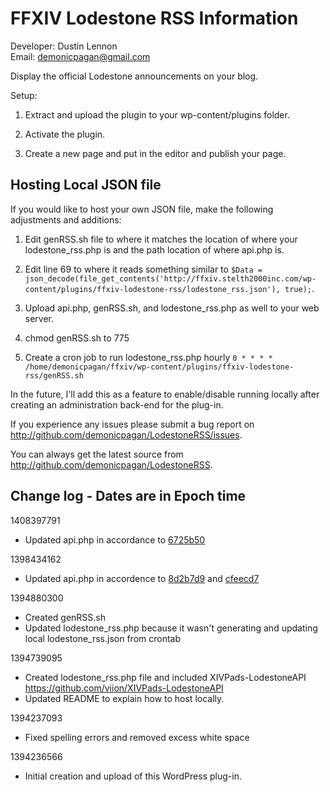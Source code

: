 FFXIV Lodestone RSS Information
=====================================
Developer: Dustin Lennon<br />
Email: <demonicpagan@gmail.com>

Display the official Lodestone announcements on your blog.

Setup:

1. Extract and upload the plugin to your wp-content/plugins folder.

2. Activate the plugin.

3. Create a new page and put <!-- FFXIV_RSS --> in the editor and publish your page.

Hosting Local JSON file
------------------------
If you would like to host your own JSON file, make the following adjustments and additions:

1. Edit genRSS.sh file to where it matches the location of where your lodestone_rss.php is and the path location of where
api.php is.

2. Edit line 69 to where it reads something similar to `$Data = json_decode(file_get_contents('http://ffxiv.stelth2000inc.com/wp-content/plugins/ffxiv-lodestone-rss/lodestone_rss.json'), true);`.

3. Upload api.php, genRSS.sh, and lodestone_rss.php as well to your web server.

4. chmod genRSS.sh to 775

5. Create a cron job to run lodestone_rss.php hourly
	`0 * * * *  /home/demonicpagan/ffxiv/wp-content/plugins/ffxiv-lodestone-rss/genRSS.sh`

In the future, I'll add this as a feature to enable/disable running locally after creating an administration back-end for the plug-in.

If you experience any issues please submit a bug report on
<http://github.com/demonicpagan/LodestoneRSS/issues>.

You can always get the latest source from <http://github.com/demonicpagan/LodestoneRSS>.

Change log - Dates are in Epoch time
-----------------------------------
1408397791

*	Updated api.php in accordance to [6725b50](https://github.com/viion/XIVPads-LodestoneAPI/commit/6725b502db9ded58ebecd5b452569c62a0fde185)


1398434162

*	Updated api.php in accordence to [8d2b7d9](https://github.com/viion/XIVPads-LodestoneAPI/commit/8d2b7d99bcef5695d9cde67e76f43cadc7d7623c) and [cfeecd7](https://github.com/viion/XIVPads-LodestoneAPI/commit/cfeecd7720e8af744b64723e964371472a714adb)

1394880300

*	Created genRSS.sh
*	Updated lodestone_rss.php because it wasn't generating and updating local lodestone_rss.json
from crontab

1394739095

*	Created lodestone_rss.php file and included XIVPads-LodestoneAPI <https://github.com/viion/XIVPads-LodestoneAPI>
*	Updated README to explain how to host locally.

1394237093

*	Fixed spelling errors and removed excess white space

1394236566

*	Initial creation and upload of this WordPress plug-in.

